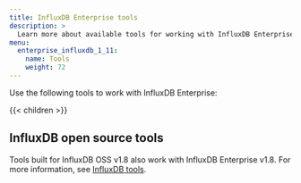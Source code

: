 ```yaml
---
title: InfluxDB Enterprise tools
description: >
  Learn more about available tools for working with InfluxDB Enterprise.
menu:
  enterprise_influxdb_1_11:
    name: Tools
    weight: 72
---
```


Use the following tools to work with InfluxDB Enterprise:

{{< children >}}

## InfluxDB open source tools
Tools built for InfluxDB OSS v1.8 also work with InfluxDB Enterprise v1.8.
For more information, see [InfluxDB tools](/enterprise_influxdb/v1.11/tools/).
